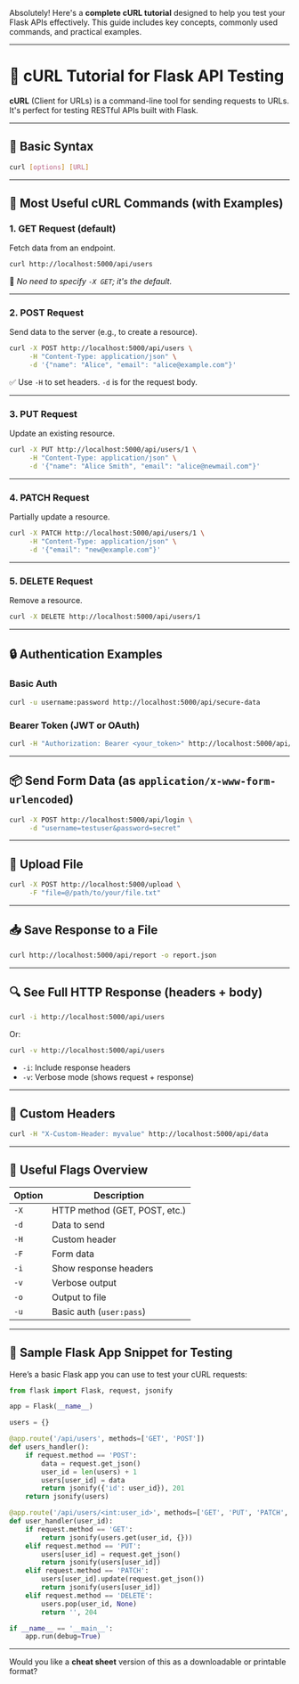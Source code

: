 Absolutely! Here's a **complete cURL tutorial** designed to help you test your Flask APIs effectively. This guide includes key concepts, commonly used commands, and practical examples.

---

# 🚀 cURL Tutorial for Flask API Testing

**cURL** (Client for URLs) is a command-line tool for sending requests to URLs. It's perfect for testing RESTful APIs built with Flask.

---

## 📌 Basic Syntax

```bash
curl [options] [URL]
```

---

## 🔧 Most Useful cURL Commands (with Examples)

### 1. **GET Request (default)**

Fetch data from an endpoint.

```bash
curl http://localhost:5000/api/users
```

📌 *No need to specify `-X GET`; it's the default.*

---

### 2. **POST Request**

Send data to the server (e.g., to create a resource).

```bash
curl -X POST http://localhost:5000/api/users \
     -H "Content-Type: application/json" \
     -d '{"name": "Alice", "email": "alice@example.com"}'
```

✅ Use `-H` to set headers. `-d` is for the request body.

---

### 3. **PUT Request**

Update an existing resource.

```bash
curl -X PUT http://localhost:5000/api/users/1 \
     -H "Content-Type: application/json" \
     -d '{"name": "Alice Smith", "email": "alice@newmail.com"}'
```

---

### 4. **PATCH Request**

Partially update a resource.

```bash
curl -X PATCH http://localhost:5000/api/users/1 \
     -H "Content-Type: application/json" \
     -d '{"email": "new@example.com"}'
```

---

### 5. **DELETE Request**

Remove a resource.

```bash
curl -X DELETE http://localhost:5000/api/users/1
```

---

## 🔒 Authentication Examples

### Basic Auth

```bash
curl -u username:password http://localhost:5000/api/secure-data
```

### Bearer Token (JWT or OAuth)

```bash
curl -H "Authorization: Bearer <your_token>" http://localhost:5000/api/secure-data
```

---

## 📦 Send Form Data (as `application/x-www-form-urlencoded`)

```bash
curl -X POST http://localhost:5000/api/login \
     -d "username=testuser&password=secret"
```

---

## 📁 Upload File

```bash
curl -X POST http://localhost:5000/upload \
     -F "file=@/path/to/your/file.txt"
```

---

## 📥 Save Response to a File

```bash
curl http://localhost:5000/api/report -o report.json
```

---

## 🔍 See Full HTTP Response (headers + body)

```bash
curl -i http://localhost:5000/api/users
```

Or:

```bash
curl -v http://localhost:5000/api/users
```

* `-i`: Include response headers
* `-v`: Verbose mode (shows request + response)

---

## 📃 Custom Headers

```bash
curl -H "X-Custom-Header: myvalue" http://localhost:5000/api/data
```

---

## 🧪 Useful Flags Overview

| Option | Description                   |
| ------ | ----------------------------- |
| `-X`   | HTTP method (GET, POST, etc.) |
| `-d`   | Data to send                  |
| `-H`   | Custom header                 |
| `-F`   | Form data                     |
| `-i`   | Show response headers         |
| `-v`   | Verbose output                |
| `-o`   | Output to file                |
| `-u`   | Basic auth (`user:pass`)      |

---

## 📌 Sample Flask App Snippet for Testing

Here’s a basic Flask app you can use to test your cURL requests:

```python
from flask import Flask, request, jsonify

app = Flask(__name__)

users = {}

@app.route('/api/users', methods=['GET', 'POST'])
def users_handler():
    if request.method == 'POST':
        data = request.get_json()
        user_id = len(users) + 1
        users[user_id] = data
        return jsonify({'id': user_id}), 201
    return jsonify(users)

@app.route('/api/users/<int:user_id>', methods=['GET', 'PUT', 'PATCH', 'DELETE'])
def user_handler(user_id):
    if request.method == 'GET':
        return jsonify(users.get(user_id, {}))
    elif request.method == 'PUT':
        users[user_id] = request.get_json()
        return jsonify(users[user_id])
    elif request.method == 'PATCH':
        users[user_id].update(request.get_json())
        return jsonify(users[user_id])
    elif request.method == 'DELETE':
        users.pop(user_id, None)
        return '', 204

if __name__ == '__main__':
    app.run(debug=True)
```

---

Would you like a **cheat sheet** version of this as a downloadable or printable format?
